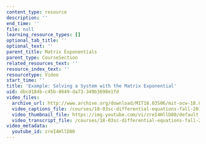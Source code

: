 ```yaml
---
content_type: resource
description: ''
end_time: ''
file: null
learning_resource_types: []
optional_tab_title: ''
optional_text: ''
parent_title: Matrix Exponentials
parent_type: CourseSection
related_resources_text: ''
resource_index_text: ''
resourcetype: Video
start_time: ''
title: 'Example: Solving a System with the Matrix Exponential'
uid: dbcd184b-c45b-0649-da73-349b3690e1fd
video_files:
  archive_url: http://www.archive.org/download/MIT18.03S06/mit-ocw-18.03-lec29-28apr2003-220k_512kb.mp4
  video_captions_file: /courses/18-03sc-differential-equations-fall-2011/3e01f8cbf30950b09aa89ccb1c9c886c_zreI4HllD80.vtt
  video_thumbnail_file: https://img.youtube.com/vi/zreI4HllD80/default.jpg
  video_transcript_file: /courses/18-03sc-differential-equations-fall-2011/bbcdf36b67263dc01d895bddb7559bdb_zreI4HllD80.pdf
video_metadata:
  youtube_id: zreI4HllD80
---
```

